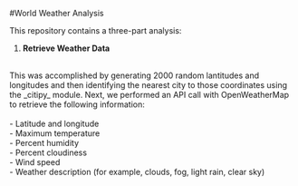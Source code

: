 #World Weather Analysis

This repository contains a three-part analysis:

1. **Retrieve Weather Data**
  <br/>
      This was accomplished by generating 2000 random lantitudes and longitudes and then identifying the nearest city to those         coordinates using the _citipy_ module. Next, we performed an API call with OpenWeatherMap to retrieve the following             information:<br/><br>
        - Latitude and longitude<br>
        - Maximum temperature<br>
        - Percent humidity<br>
        - Percent cloudiness<br>
        - Wind speed<br>
        - Weather description (for example, clouds, fog, light rain, clear sky)<br>
